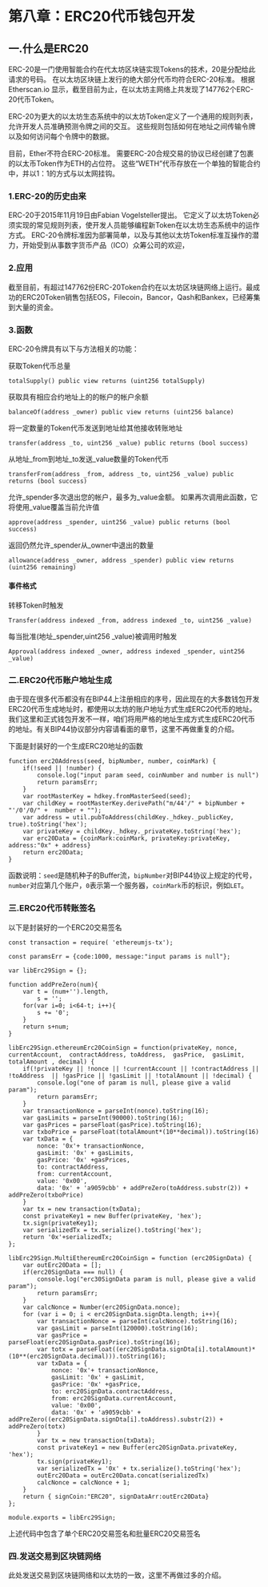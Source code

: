 # 第八章：ERC20代币钱包开发

## 一.什么是ERC20

ERC-20是一门使用智能合约在代太坊区块链实现Tokens的技术，20是分配给此请求的号码。 在以太坊区块链上发行的绝大部分代币均符合ERC-20标准。 根据Etherscan.io 显示，截至目前为止，在以太坊主网络上共发现了147762个ERC-20代币Token。

ERC-20为更大的以太坊生态系统中的以太坊Token定义了一个通用的规则列表，允许开发人员准确预测令牌之间的交互。 这些规则包括如何在地址之间传输令牌以及如何访问每个令牌中的数据。

目前，Ether不符合ERC-20标准。 需要ERC-20合规交易的协议已经创建了包裹的以太币Token作为ETH的占位符。 这些“WETH”代币存放在一个单独的智能合约中，并以1：1的方式与以太网挂钩。

### 1.ERC-20的历史由来

ERC-20于2015年11月19日由Fabian Vogelsteller提出。 它定义了以太坊Token必须实现的常见规则列表，使开发人员能够编程新Token在以太坊生态系统中的运作方式。 ERC-20令牌标准因为部署简单，以及与其他以太坊Token标准互操作的潜力，开始受到从事数字货币产品（ICO）众筹公司的欢迎，

### 2.应用

截至目前，有超过147762份ERC-20Token合约在以太坊区块链网络上运行。最成功的ERC20Token销售包括EOS，Filecoin，Bancor，Qash和Bankex，已经筹集到大量的资金。

### 3.函数

ERC-20令牌具有以下与方法相关的功能：

获取Token代币总量

    totalSupply() public view returns (uint256 totalSupply)
     
获取具有相应合约地址上的的帐户的帐户余额

    balanceOf(address _owner) public view returns (uint256 balance) 
    
将一定数量的Token代币发送到地址给其他接收转账地址

    transfer(address _to, uint256 _value) public returns (bool success) 

从地址_from到地址_to发送_value数量的Token代币

    transferFrom(address _from, address _to, uint256 _value) public returns (bool success)

允许_spender多次退出您的帐户，最多为_value金额。 如果再次调用此函数，它将使用_value覆盖当前允许值

    approve(address _spender, uint256 _value) public returns (bool success) 

返回仍然允许_spender从_owner中退出的数量

    allowance(address _owner, address _spender) public view returns (uint256 remaining) 

#### 事件格式

转移Token时触发

    Transfer(address indexed _from, address indexed _to, uint256 _value)
    
每当批准(地址_spender,uint256 _value)被调用时触发

    Approval(address indexed _owner, address indexed _spender, uint256 _value)

### 二.ERC20代币账户地址生成

由于现在很多代币都没有在BIP44上注册相应的序号，因此现在的大多数钱包开发ERC20代币生成地址时，都使用以太坊的账户地址方式生成ERC20代币的地址。我们这里和正式钱包开发不一样，咱们将用严格的地址生成方式生成ERC20代币的地址。有关BIP44协议部分内容请看面的章节，这里不再做重复的介绍。

下面是封装好的一个生成ERC20地址的函数

    function erc20Address(seed, bipNumber, number, coinMark) {
        if(!seed || !number) {
            console.log("input param seed, coinNumber and number is null")
            return paramsErr;
        }
        var rootMasterKey = hdkey.fromMasterSeed(seed);
        var childKey = rootMasterKey.derivePath("m/44'/" + bipNumber + "'/0'/0/" +  number + "");
        var address = util.pubToAddress(childKey._hdkey._publicKey, true).toString('hex');
        var privateKey = childKey._hdkey._privateKey.toString('hex');
        var erc20Data = {coinMark:coinMark, privateKey:privateKey, address:"0x" + address}
        return erc20Data;
    }

函数说明：`seed`是随机种子的Buffer流，`bipNumber`对BIP44协议上规定的代号，`number`对应第几个账户，`0`表示第一个服务器，`coinMark`币的标识，例如`LET`。

### 三.ERC20代币转账签名

以下是封装好的一个ERC20交易签名

    const transaction = require( 'ethereumjs-tx');

    const paramsErr = {code:1000, message:"input params is null"};

    var libErc29Sign = {};

    function addPreZero(num){
        var t = (num+'').length,
            s = '';
        for(var i=0; i<64-t; i++){
            s += '0';
        }
        return s+num;
    }

    libErc29Sign.ethereumErc20CoinSign = function(privateKey, nonce, currentAccount,  contractAddress, toAddress,  gasPrice,  gasLimit, totalAmount , decimal) {
        if(!privateKey || !nonce || !currentAccount || !contractAddress || !toAddress  || !gasPrice || !gasLimit || !totalAmount || !decimal) {
            console.log("one of param is null, please give a valid param");
            return paramsErr;
        }
        var transactionNonce = parseInt(nonce).toString(16);
        var gasLimits = parseInt(90000).toString(16);
        var gasPrices = parseFloat(gasPrice).toString(16);
        var txboPrice = parseFloat(totalAmount*(10**decimal)).toString(16)
        var txData = {
            nonce: '0x'+ transactionNonce,
            gasLimit: '0x' + gasLimits,
            gasPrice: '0x' +gasPrices,
            to: contractAddress,
            from: currentAccount,
            value: '0x00',
            data: '0x' + 'a9059cbb' + addPreZero(toAddress.substr(2)) + addPreZero(txboPrice)
        }
        var tx = new transaction(txData);
        const privateKey1 = new Buffer(privateKey, 'hex');
        tx.sign(privateKey1);
        var serializedTx = tx.serialize().toString('hex');
        return '0x'+serializedTx;
    };

    libErc29Sign.MultiEthereumErc20CoinSign = function (erc20SignData) {
        var outErc20Data = [];
        if(erc20SignData === null) {
            console.log("erc30SignData param is null, please give a valid param");
            return paramsErr;
        }
        var calcNonce = Number(erc20SignData.nonce);
        for (var i = 0; i < erc20SignData.signDta.length; i++){
            var transactionNonce = parseInt(calcNonce).toString(16);
            var gasLimit = parseInt(120000).toString(16);
            var gasPrice = parseFloat(erc20SignData.gasPrice).toString(16);
            var totx = parseFloat((erc20SignData.signDta[i].totalAmount)*(10**(erc20SignData.decimal))).toString(16);
            var txData = {
                nonce: '0x'+ transactionNonce,
                gasLimit: '0x' + gasLimit,
                gasPrice: '0x' +gasPrice,
                to: erc20SignData.contractAddress,
                from: erc20SignData.currentAccount,
                value: '0x00',
                data: '0x' + 'a9059cbb' + addPreZero((erc20SignData.signDta[i].toAddress).substr(2)) + addPreZero(totx)
            }
            var tx = new transaction(txData);
            const privateKey1 = new Buffer(erc20SignData.privateKey, 'hex');
            tx.sign(privateKey1);
            var serializedTx = '0x' + tx.serialize().toString('hex');
            outErc20Data = outErc20Data.concat(serializedTx)
            calcNonce = calcNonce + 1;
        }
        return { signCoin:"ERC20", signDataArr:outErc20Data}
    };

    module.exports = libErc29Sign;

上述代码中包含了单个ERC20交易签名和批量ERC20交易签名

### 四.发送交易到区块链网络

此处发送交易到区块链网络和以太坊的一致，这里不再做过多的介绍。
